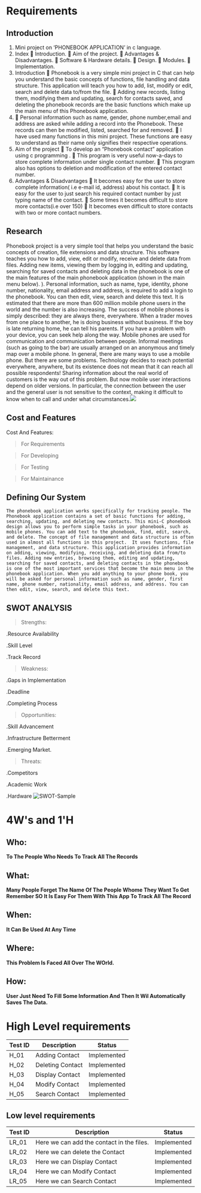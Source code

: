 # Requirements
## Introduction
 1. Mini project on ‘PHONEBOOK APPLICATION’ in c language.
2. Index  Introduction.  Aim of the project.  Advantages & Disadvantages.  Software & Hardware details.  Design.  Modules.  Implementation.
3. Introduction  Phonebook is a very simple mini project in C that can help you understand the basic concepts of functions, file handling and data structure. This application will teach you how to add, list, modify or edit, search and delete data to/from the file.  Adding new records, listing them, modifying them and updating, search for contacts saved, and deleting the phonebook records are the basic functions which make up the main menu of this Phonebook application.
4.  Personal information such as name, gender, phone number,email and address are asked while adding a record into the Phonebook. These records can then be modified, listed, searched for and removed.  I have used many functions in this mini project. These functions are easy to understand as their name only signifies their respective operations.
5. Aim of the project  To develop an “Phonebook contact” application using c programming .  This program is very useful now-a-days to store complete information under single contact number.  This program also has options to deletion and modification of the entered contact number.
6. Advantages & Disadvantages  It becomes easy for the user to store complete information( i.e e-mail id, address) about his contact.  It is easy for the user to just search his required contact number by just typing name of the contact.  Some times it becomes difficult to store more contacts(i.e over 150)  It becomes even difficult to store contacts with two or more contact numbers.
## Research
Phonebook project is a very simple tool that helps you understand the basic concepts of creation, file extensions and data structure. This software teaches you how to add, view, edit or modify, receive and delete data from files.
Adding new items, viewing them by logging in, editing and updating, searching for saved contacts and deleting data in the phonebook is one of the main features of the main phonebook application (shown in the main menu below). ).
Personal information, such as name, type, identity, phone number, nationality, email address and address, is required to add a login to the phonebook. You can then edit, view, search and delete this text. It is estimated that there are more than 600 million mobile phone users in the world and the number is also increasing. The success of mobile phones is simply described: they are always there, everywhere. When a trader moves from one place to another, he is doing business without business. If the boy is late returning home, he can tell his parents. If you have a problem with your device, you can seek help along the way. Mobile phones are used for communication and communication between people. Informal meetings (such as going to the bar) are usually arranged on an anonymous and timely map over a mobile phone. In general, there are many ways to use a mobile phone. But there are some problems. Technology decides to reach potential everywhere, anywhere, but its existence does not mean that it can reach all possible respondents! Sharing information about the real world of customers is the way out of this problem. But now mobile user interactions depend on older versions. In particular, the connection between the user and the general user is not sensitive to the context, making it difficult to know when to call and under what circumstances.![](contact.jpg)
## Cost and Features
Cost And Features:

> For Requirements

> For Developing

> For Testing

> For Maintainance

## Defining Our System
    The phonebook application works specifically for tracking people. The Phonebook application contains a set of basic functions for adding, searching, updating, and deleting new contacts. This mini-C phonebook design allows you to perform simple tasks in your phonebook, such as mobile phones. You can add text to the phonebook, find, edit, search, and delete. The concept of file management and data structure is often used in almost all functions in this project.  It uses functions, file management, and data structure. This application provides information on adding, viewing, modifying, receiving, and deleting data from/to files. Adding new entries, browsing them, editing and updating, searching for saved contacts, and deleting contacts in the phonebook is one of the most important services that become the main menu in the phonebook application. When you add anything to your phone book, you will be asked for personal information such as name, gender, first name, phone number, nationality, email address, and address. You can then edit, view, search, and delete this text.
## SWOT ANALYSIS

> Strengths:

.Resource Availability 

.Skill Level

.Track Record

> Weakness:

.Gaps in Implementation

.Deadline

.Completing Process

> Opportunities:

.Skill Advancement

.Infrastructure Betterment

.Emerging Market.

> Threats:

.Competitors

.Academic Work

.Hardware
![SWOT-Sample](swoot.png)

# 4W&#39;s and 1&#39;H

## Who:

**To The People Who Needs To Track All The Records**

## What:

**Many People Forget The Name Of The People Whome They Want To Get Remember SO It Is Easy For Them With This App To Track All The Record**

## When:

**It Can Be Used At Any Time**

## Where:

**This Problem Is Faced All Over The WOrld.**

## How:

**User Just Need To Fill Some Information And Then It Wil Automatically Saves The Data.**

# High Level  requirements

| **Test ID** | **Description**                                             |**Status**  |    
|-------------|--------------------------------------------------------------|--------------|
|  H_01       |Adding Contact| Implemented|
|  H_02       |Deleting Contact| Implemented|
|  H_03       |Display Contact|  Implemented|
|  H_04       |Modify Contact| Implemented|
|  H_05       |Search Contact| Implemented|


##  Low level requirements

| **Test ID** | **Description**                                             |**Status**  |    
|-------------|--------------------------------------------------------------|--------------|
|  LR_01       |Here we can add the contact in the files.| Implemented|
|  LR_02       | Here we can delete the Contact| Implemented|
|  LR_03       | Here we can Display Contact|  Implemented|
|  LR_04       |Here we can Modify Contact| Implemented|
|  LR_05       |Here we can Search Contact| Implemented|